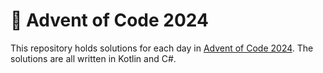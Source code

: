 # 🎄 Advent of Code 2024

This repository holds solutions for each day in [Advent of Code 2024](https://adventofcode.com/2024/). The solutions are all written in Kotlin and C#.
